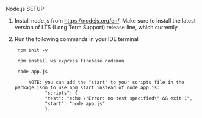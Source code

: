 

Node.js SETUP:

1. Install node.js from https://nodejs.org/en/. Make sure to install the latest version of LTS (Long Term Support) release line, which currently

2. Run the following commands in your IDE terminal

        npm init -y

        npm install ws express firebase nodemon

        node app.js

            NOTE: you can add the "start" to your scripts file in the package.json to use npm start instead of node app.js:
                  "scripts": {
                  "test": "echo \"Error: no test specified\" && exit 1",
                  "start": "node app.js"
                  },





